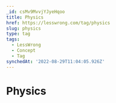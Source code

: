 ```yaml
---
_id: csMv9MvvjYJyeHqoo
title: Physics
href: https://lesswrong.com/tag/physics
slug: physics
type: tag
tags:
  - LessWrong
  - Concept
  - Tag
synchedAt: '2022-08-29T11:04:05.926Z'
---
```

# Physics


